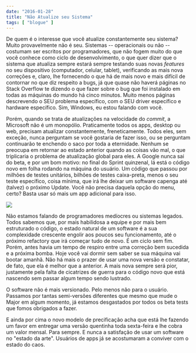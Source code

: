 ```yaml
---
date: "2016-01-28"
title: "Não Atualize seu Sistema"
tags: [ "blogue" ]
---
```

De quem é o interesse que você atualize constantemente seu sistema? Muito provavelmente não é seu. Sistemas -- operacionais ou não -- costumam ser escritos por programadores, que não fogem muito do que você conhece como ciclo de desenvolvimento, o que quer dizer que o sistema que atualiza sempre estará sempre testando suas novas _features_ no seu dispositivo (computador, celular, tablet), verificando as mais nova correções e, claro, lhe fornecendo o que há de mais novo e mais difícil de contornar no que diz respeito a bugs, já que quase não haverá páginas no Stack Overflow te dizendo o que fazer sobre o bug que foi instalado em todas as máquinas do mundo há cinco minutos. Muito menos páginas descrevendo o SEU problema específico, com o SEU driver específico e hardware específico. Sim, Windows, eu estou falando com você.

Porém, quando se trata de atualizações na velocidade do _commit_, a Microsoft não é um monopólio. Praticamente todos os apps, desktop ou web, precisam atualizar constantemente, freneticamente. Todos eles, sem exceção, nunca perguntam se você gostaria de fazer isso, ou se perguntam continuarão te enchendo o saco por toda a eternidade. Nenhum se preocupa em retornar ao estado anterior quando as coisas vão mal, o que triplicaria o problema de atualização global para eles. A Google nunca sai do beta, e por um bom motivo: no final do Sprint quinzenal, lá está o código novo em folha rodando na máquina do usuário. Um código que passou por milhões de testes unitários, bilhões de testes caixa-preta, menos o seu teste específico, coisa mínima, que irá lhe deixar um software capenga até (talvez) o próximo Update. Você não precisa daquela opção do menu, certo? Basta usar só mais um app adicional para isso.

![](/images/t9LtNHC.gif)

Não estamos falando de programadores medíocres ou sistemas legados. Todos sabemos que, por mais habilidosa a equipe e por mais bem estruturado o código, o estado natural de um software é a sua complexidade crescente engolir aos poucos seu funcionamento, até o próximo refactory que irá começar tudo de novo. É um ciclo sem fim. Porém, antes havia um tempo de respiro entre uma correção bem sucedida e a próxima bomba. Hoje você vai dormir sem saber se sua máquina vai bootar amanhã. Não há mais o prazer de usar uma nova versão e constatar, de fato, que ela é melhor que a anterior. A mais nova sempre será pior, justamente pela falta de cicatrizes de guerra para o código novo que está nascendo sem passar algum tempo sendo lustrado.

O software não é mais versionado. Pelo menos não para o usuário. Passamos por tantas semi-versões diferentes que mesmo que mude o Major em algum momento, já estamos desgastados por todos os beta tests que fomos obrigados a fazer.

E ainda por cima o novo modelo de precificação acha que está lhe fazendo um favor em entregar uma versão quentinha toda sexta-feira e lhe cobra um valor mensal. Para sempre. E nunca a satisfação de usar um software no "estado da arte". Usuários de apps já se acostumaram a conviver com o estado do caos.
